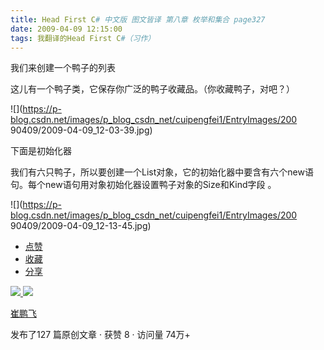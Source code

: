 ```yaml
---
title: Head First C# 中文版 图文皆译 第八章 枚举和集合 page327
date: 2009-04-09 12:15:00
tags: 我翻译的Head First C#（习作）
---
```

我们来创建一个鸭子的列表

这儿有一个鸭子类，它保存你广泛的鸭子收藏品。（你收藏鸭子，对吧？）

![](https://p-blog.csdn.net/images/p_blog_csdn_net/cuipengfei1/EntryImages/200
90409/2009-04-09_12-03-39.jpg)

下面是初始化器

我们有六只鸭子，所以要创建一个List<Duck>对象，它的初始化器中要含有六个new语句。每个new语句用对象初始化器设置鸭子对象的Size和Kind字段
。

![](https://p-blog.csdn.net/images/p_blog_csdn_net/cuipengfei1/EntryImages/200
90409/2009-04-09_12-13-45.jpg)

  * [ 点赞  ](javascript:;)
  * [ 收藏  ](javascript:;)
  * [ 分享 ](javascript:;)

[ ![](https://profile.csdnimg.cn/5/2/5/3_cuipengfei1)
![](https://g.csdnimg.cn/static/user-reg-year/1x/11.png)
](https://blog.csdn.net/cuipengfei1)

[ 崔鹏飞 ](https://blog.csdn.net/cuipengfei1)

发布了127 篇原创文章  ·  获赞 8  ·  访问量 74万+


